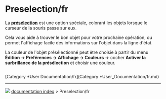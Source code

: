 # Preselection/fr
La **[présélection](Draft_Select/fr.md)** est une option spéciale, colorant les objets lorsque le curseur de la souris passe sur eux.

Cela vous aide à trouver le bon objet pour votre prochaine opération, ou permet l\'affichage facile des informations sur l\'objet dans la ligne d\'état.

La couleur de l\'objet présélectionné peut être choisie à partir du menu **Édition → Préférences → Affichage → Couleurs →** cocher **Activer la surbrillance de la présélection** et choisir une couleur.

<img alt="" src=images/Draft_Preferences_Selection_Couleurs.png  style="width   *200px;">



[Category   *User Documentation/fr](Category   *User_Documentation/fr.md)



---
![](images/Right_arrow.png) [documentation index](../README.md) > Preselection/fr
